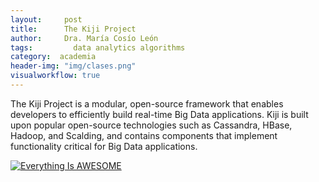 ```yaml
---
layout:     post
title:      The Kiji Project
author:     Dra. María Cosío León
tags: 		  data analytics algorithms 
category:  academia
header-img: "img/clases.png"
visualworkflow: true
---
```


The Kiji Project is a modular, open-source framework that enables developers to efficiently build real-time Big Data applications. Kiji is built upon popular open-source technologies such as Cassandra, HBase, Hadoop, and Scalding, and contains components that implement functionality critical for Big Data applications.

[![Everything Is AWESOME](http://i.imgur.com/Ot5DWAW.png)](https://youtu.be/StTqXEQ2l-Y?t=35s "Everything Is AWESOME")
